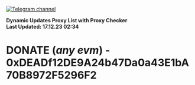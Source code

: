 [![Telegram channel](https://img.shields.io/endpoint?url=https://runkit.io/damiankrawczyk/telegram-badge/branches/master?url=https://t.me/n4z4v0d)](https://t.me/n4z4v0d) 

**Dynamic Updates Proxy List with Proxy Checker**  
**Last Updated: 17.12.23 02:34**

# DONATE (_any evm_) - 0xDEADf12DE9A24b47Da0a43E1bA70B8972F5296F2
